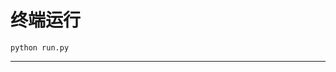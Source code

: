 # 终端运行

```shell
python run.py
```
****************************************************************************************************************************************************************************************************************************************************************************************************************************************************************************************************************************************************************************************************************************************************************************************************************************************************************************************************************************************************************************************************************************************************************************************************************************************************
